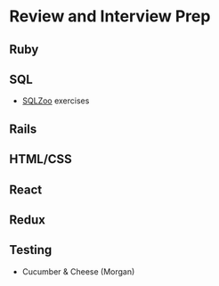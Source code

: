 # Review and Interview Prep

## Ruby

## SQL
 * [SQLZoo](https://sqlzoo.net/) exercises

## Rails

## HTML/CSS

## React

## Redux

## Testing
  * Cucumber & Cheese (Morgan)
